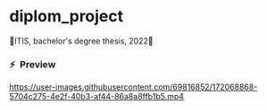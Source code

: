 # diplom_project
💖ITIS, bachelor's degree thesis, 2022💖

### ⚡&ensp;Preview




https://user-images.githubusercontent.com/69816852/172068868-5704c275-4e2f-40b3-af44-86a8a8ffb1b5.mp4

